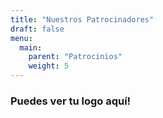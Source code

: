 ```yaml
---
title: "Nuestros Patrocinadores"
draft: false
menu:
  main:
    parent: "Patrocinios"
    weight: 5
---
```



### Puedes ver tu logo aquí!
